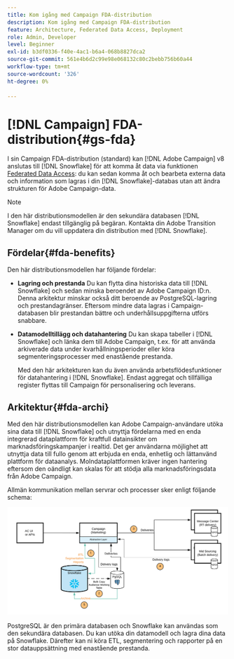 ```yaml
---
title: Kom igång med Campaign FDA-distribution
description: Kom igång med Campaign FDA-distribution
feature: Architecture, Federated Data Access, Deployment
role: Admin, Developer
level: Beginner
exl-id: b3df0336-f40e-4ac1-b6a4-068b8827dca2
source-git-commit: 561e4b6d2c99e98e068132c80c2bebb756b60a44
workflow-type: tm+mt
source-wordcount: '326'
ht-degree: 0%

---
```


# [!DNL Campaign] FDA-distribution{#gs-fda}

I sin Campaign FDA-distribution (standard) kan [!DNL Adobe Campaign] v8 anslutas till [!DNL Snowflake] för att komma åt data via funktionen [Federated Data Access](../connect/fda.md): du kan sedan komma åt och bearbeta externa data och information som lagras i din [!DNL Snowflake]-databas utan att ändra strukturen för Adobe Campaign-data.

>[!NOTE]
>
>I den här distributionsmodellen är den sekundära databasen [!DNL Snowflake] endast tillgänglig på begäran. Kontakta din Adobe Transition Manager om du vill uppdatera din distribution med [!DNL Snowflake].
>

## Fördelar{#fda-benefits}

Den här distributionsmodellen har följande fördelar:

* **Lagring och prestanda**
Du kan flytta dina historiska data till [!DNL Snowflake] och sedan minska beroendet av Adobe Campaign ID:n. Denna arkitektur minskar också ditt beroende av PostgreSQL-lagring och prestandagränser. Eftersom mindre data lagras i Campaign-databasen blir prestandan bättre och underhållsuppgifterna utförs snabbare.

* **Datamodelltillägg och datahantering**
Du kan skapa tabeller i [!DNL Snowflake] och länka dem till Adobe Campaign, t.ex. för att använda arkiverade data under kvarhållningsperioder eller köra segmenteringsprocesser med enastående prestanda.

  Med den här arkitekturen kan du även använda arbetsflödesfunktioner för datahantering i [!DNL Snowflake]. Endast aggregat och tillfälliga register flyttas till Campaign för personalisering och leverans.


## Arkitektur{#fda-archi}

Med den här distributionsmodellen kan Adobe Campaign-användare utöka sina data till [!DNL Snowflake] och utnyttja fördelarna med en enda integrerad dataplattform för kraftfull datainsikter om marknadsföringskampanjer i realtid. Det ger användarna möjlighet att utnyttja data till fullo genom att erbjuda en enda, enhetlig och lättanvänd plattform för dataanalys. Molndataplattformen kräver ingen hantering eftersom den oändligt kan skalas för att stödja alla marknadsföringsdata från Adobe Campaign.

Allmän kommunikation mellan servrar och processer sker enligt följande schema:

![](assets/fda-architecture.png)

PostgreSQL är den primära databasen och Snowflake kan användas som den sekundära databasen. Du kan utöka din datamodell och lagra dina data på Snowflake. Därefter kan ni köra ETL, segmentering och rapporter på en stor datauppsättning med enastående prestanda.
